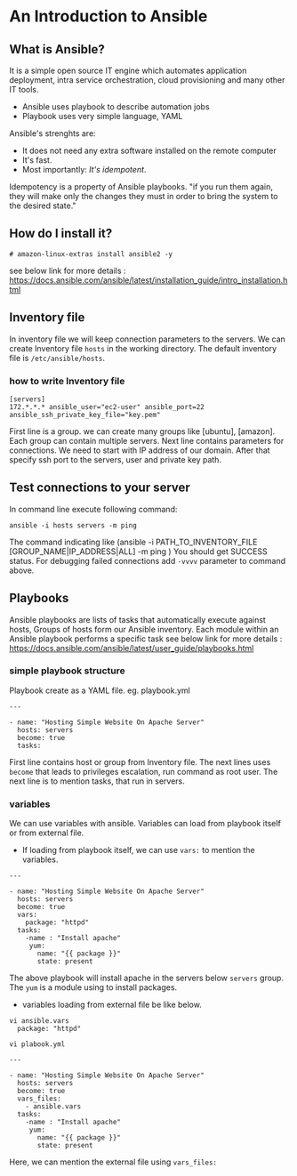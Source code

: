# An Introduction to Ansible
## What is Ansible?
It is a simple open source IT engine which automates application deployment, intra service orchestration, cloud provisioning and many other IT tools.
- Ansible uses playbook to describe automation jobs
- Playbook uses very simple language, YAML

Ansible's strenghts are:
- It does not need any extra software installed on the remote computer
- It's fast.
- Most importantly: *It's idempotent*.

Idempotency is a property of Ansible playbooks.  "if
you run them again, they will make only the changes they must in order
to bring the system to the desired state."

## How do I install it?
```
# amazon-linux-extras install ansible2 -y
```
see below link for more details : https://docs.ansible.com/ansible/latest/installation_guide/intro_installation.html

## Inventory file

In inventory file we will keep connection parameters to the servers. We can create Inventory file `hosts` in the working directory. The default inventory file is `/etc/ansible/hosts`.
### how to write Inventory file
```
[servers]
172.*.*.* ansible_user="ec2-user" ansible_port=22 ansible_ssh_private_key_file="key.pem"
```
First line is a group. we can create many groups like [ubuntu], [amazon]. Each group can contain multiple servers. 
Next line contains parameters for connections. We need to start with IP address of our domain. After that specify ssh port to the servers, user and private key path.

## Test connections to your server
In command line execute following command:
```
ansible -i hosts servers -m ping
```
The command indicating like (ansible -i PATH_TO_INVENTORY_FILE [GROUP_NAME|IP_ADDRESS|ALL] -m ping )
You should get SUCCESS status. For debugging failed connections add `-vvvv` parameter to command above.
## Playbooks
Ansible playbooks are lists of tasks that automatically execute against hosts, Groups of hosts form our Ansible inventory. Each module within an Ansible playbook performs a specific task
see below link for more details : https://docs.ansible.com/ansible/latest/user_guide/playbooks.html
### simple playbook structure
Playbook create as a YAML file. eg. playbook.yml
```
---

- name: "Hosting Simple Website On Apache Server"
  hosts: servers
  become: true
  tasks:
```
First line contains host or group from Inventory file. The next lines uses `become` that leads to privileges escalation, run command as root user. The next line is to mention tasks, that run in servers.
### variables
We can use variables with ansible. Variables can load from playbook itself or from external file.
 - If loading from playbook itself, we can use `vars:` to mention the variables.
```
---

- name: "Hosting Simple Website On Apache Server"
  hosts: servers
  become: true
  vars:
    package: "httpd"
  tasks:
    -name : "Install apache"
     yum:
       name: "{{ package }}"
       state: present
```
 The above playbook will install apache in the servers below `servers` group. The `yum` is a module using to install packages.

- variables loading from external file be like below.
```
vi ansible.vars
  package: "httpd"
  
vi plabook.yml

---

- name: "Hosting Simple Website On Apache Server"
  hosts: servers
  become: true
  vars_files:
    - ansible.vars
  tasks:
    -name : "Install apache"
     yum:
       name: "{{ package }}"
       state: present
```
Here, we can mention the external file using `vars_files:`

